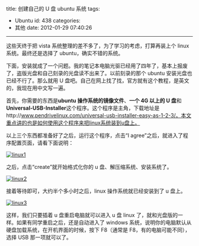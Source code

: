 title: 创建自己的 U 盘 ubuntu 系统
tags:

- Ubuntu
  id: 438
  categories:
- 其他
  date: 2012-01-29 07:40:26

---

这些天终于把 vista 系统整理的差不多了，为了学习的考虑，打算再装上个 linux 系统。最终还是选择了 ubuntu，确实不错的系统。

下面，安装就成了一个问题。我的笔记本电脑光驱已经用了四年了，基本上报废了，盗版光盘和自己刻录的光盘读不出来了。以前刻录的那个 ubuntu 安装光盘也已经不行了。那么就用 U 盘吧。自己在网上找了找，官方就有这个教程，是英文的，我现在用中文写一遍。

首先，你需要的东西是**ubuntu 操作系统的镜像文件**、**一个 4G 以上的 U 盘**和**Universal-USB-Installer**这个程序。这个程序是主角，下载地址是http://www.pendrivelinux.com/universal-usb-installer-easy-as-1-2-3/。本文重点讲的也是如何使用这个程序来把linux系统装到u盘上。

以上三个东西都准备好了之后，运行这个程序，点击“I agree”之后，就进入了程序配置页面，请看下面说明：

[![](https://qxzm-cdn.sapi.work/blog/2012/01/linux1.jpg "linux1")](https://qxzm-cdn.sapi.work/blog/2012/01/linux1.jpg)

之后，点击“create”就开始格式化你的 u 盘、解压缩系统、安装系统了。

[![](https://qxzm-cdn.sapi.work/blog/2012/01/linux2.jpg "linux2")](https://qxzm-cdn.sapi.work/blog/2012/01/linux2.jpg)

接着等待即可，大约半个多小时之后，linux 操作系统就已经安装到了 u 盘上。

[![](https://qxzm-cdn.sapi.work/blog/2012/01/linux3.jpg "linux3")](https://qxzm-cdn.sapi.work/blog/2012/01/linux3.jpg)

这样，我们只要插着 u 盘重启电脑就可以进入 u 盘 linux 了，就和光盘版的一样。如果有同学重启之后，还是自动进入了 windows 系统，说明你的电脑默认从硬盘加载系统，在开机界面的时候，按下 F8（通常是 F8，有的电脑可能不同），选择 USB 那一项就可以了。
